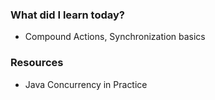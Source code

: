 ### What did I learn today?
- Compound Actions, Synchronization basics
### Resources
- Java Concurrency in Practice
